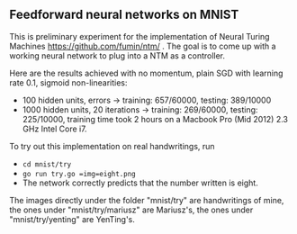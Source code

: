Feedforward neural networks on MNIST
-----
This is preliminary experiment for the implementation of Neural Turing Machines https://github.com/fumin/ntm/ . The goal is to come up with a working neural network to plug into a NTM as a controller.

Here are the results achieved with no momentum, plain SGD with learning rate 0.1, sigmoid non-linearities:
* 100 hidden units, errors -> training: 657/60000, testing: 389/10000
* 1000 hidden units, 20 iterations -> training: 269/60000, testing: 225/10000, training time took 2 hours on a Macbook Pro (Mid 2012) 2.3 GHz Intel Core i7.

To try out this implementation on real handwritings, run
* `cd mnist/try`
* `go run try.go =img=eight.png`
* The network correctly predicts that the number written is eight.

The images directly under the folder "mnist/try" are handwritings of mine, the ones under "mnist/try/mariusz" are Mariusz's, the ones under "mnist/try/yenting" are YenTing's.
